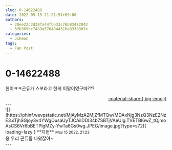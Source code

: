 ```yaml
---
slug: 0-14622488
date: 2022-05-15 21:21:51+09:00
authors:
  - 20ee22c2d38fa44fba33c76b83482042
  - 5fb309bc7489a576484431ba8338807e
categories:
  - Jiheon
tags:
  - Fan Post
---
```


# 0-14622488

<div class="post-container" markdown="1">
<div class="content-container md-sidebar__scrollwrap" markdown="1">

헌이ㅋㅋ곤듀가 스포라고 한게 이말이였구마???

</div>
</div>

<div style="text-align: right;" markdown="1">
<a href="https://weverse.io/fromis9/fanpost/0-14622488" style="text-align: right;">:material-share:{.big-emoji}</a>
</div>
---

<div class="comments-container md-sidebar__scrollwrap" markdown="1">
<div class="comment" markdown="1">
<div class='id-container' markdown="1">
![](https://phinf.wevpstatic.net/MjAyMzA2MjZfMTQw/MDAxNjg3NzQ3NzE2NzE3.sTjhSGjoy3v4YWgOusaUyTJCAiIDDI34b7SBTjVAeUIg.TVETBI6wZ_tQjmoAsCS6Vr6bBETPlgMZy-YwTa6Gs0wg.JPEG/image.jpg?type=s72){ loading=lazy }
**<span class="artist">지헌</span>** <small>May 15 2022, 21:23</small><br>
</div>
<div class='comment-body' markdown="1">
옹 우리 곤듀들 나왔잖아~
</div>
</div>
</div>
---
